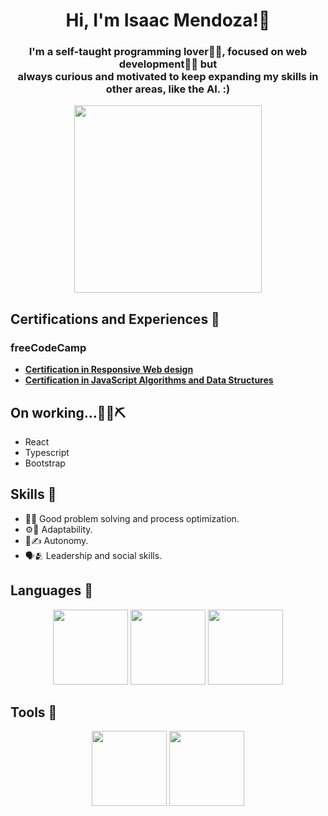 <h1 align="center">Hi, I'm Isaac Mendoza!👋</h1>

### <p align="center">I'm a self-taught programming lover🧑‍🎓, focused on web development🎨🌐 but <br>always curious and motivated to keep expanding my skills in other areas, like the AI. :)</p>
<p align="center"><img src="https://i.pinimg.com/564x/fe/36/d9/fe36d97a7fea4c8bd03c8fd61bde315e.jpg" width="300"></p>

## Certifications and Experiences 🏅
### freeCodeCamp
- [**Certification in Responsive Web design**](https://www.freecodecamp.org/certification/Gmon3467/responsive-web-design)
- [**Certification in JavaScript Algorithms and Data Structures**](https://www.freecodecamp.org/certification/Gmon3467/responsive-web-design)

## On working...👷‍♂️⛏️
- React
- Typescript
- Bootstrap

## Skills 💪
- 🧠🚀  Good problem solving and process optimization. 
- ⚙️🔁 Adaptability.
- 📖✍️ Autonomy.
- 🗣️🫂 Leadership and social skills.

## Languages 🤖
<p align="center">
	 <img src="https://cdn-icons-png.flaticon.com/512/732/732212.png" width="120">
	 <img src="https://cdn4.iconfinder.com/data/icons/social-media-logos-6/512/121-css3-512.png" width="120">
	 <img src="https://cdn-icons-png.flaticon.com/512/5968/5968292.png" width="120">
</p>

## Tools 🔧
<div align="center">
  <img src="https://upload.wikimedia.org/wikipedia/commons/thumb/9/9a/Visual_Studio_Code_1.35_icon.svg/1024px-Visual_Studio_Code_1.35_icon.svg.png" width="120">
  <img src="https://cdn-icons-png.flaticon.com/512/5968/5968705.png" width="120">
</div>
